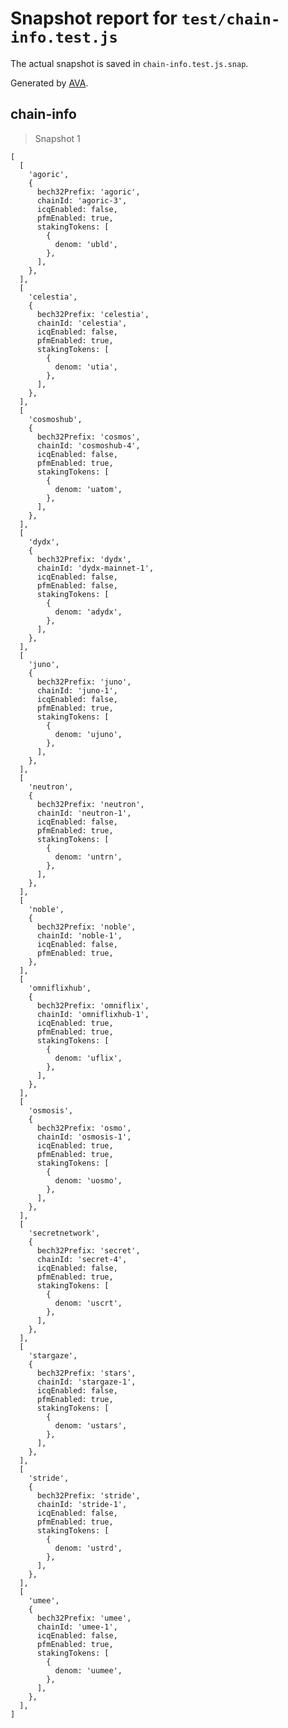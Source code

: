 # Snapshot report for `test/chain-info.test.js`

The actual snapshot is saved in `chain-info.test.js.snap`.

Generated by [AVA](https://avajs.dev).

## chain-info

> Snapshot 1

    [
      [
        'agoric',
        {
          bech32Prefix: 'agoric',
          chainId: 'agoric-3',
          icqEnabled: false,
          pfmEnabled: true,
          stakingTokens: [
            {
              denom: 'ubld',
            },
          ],
        },
      ],
      [
        'celestia',
        {
          bech32Prefix: 'celestia',
          chainId: 'celestia',
          icqEnabled: false,
          pfmEnabled: true,
          stakingTokens: [
            {
              denom: 'utia',
            },
          ],
        },
      ],
      [
        'cosmoshub',
        {
          bech32Prefix: 'cosmos',
          chainId: 'cosmoshub-4',
          icqEnabled: false,
          pfmEnabled: true,
          stakingTokens: [
            {
              denom: 'uatom',
            },
          ],
        },
      ],
      [
        'dydx',
        {
          bech32Prefix: 'dydx',
          chainId: 'dydx-mainnet-1',
          icqEnabled: false,
          pfmEnabled: false,
          stakingTokens: [
            {
              denom: 'adydx',
            },
          ],
        },
      ],
      [
        'juno',
        {
          bech32Prefix: 'juno',
          chainId: 'juno-1',
          icqEnabled: false,
          pfmEnabled: true,
          stakingTokens: [
            {
              denom: 'ujuno',
            },
          ],
        },
      ],
      [
        'neutron',
        {
          bech32Prefix: 'neutron',
          chainId: 'neutron-1',
          icqEnabled: false,
          pfmEnabled: true,
          stakingTokens: [
            {
              denom: 'untrn',
            },
          ],
        },
      ],
      [
        'noble',
        {
          bech32Prefix: 'noble',
          chainId: 'noble-1',
          icqEnabled: false,
          pfmEnabled: true,
        },
      ],
      [
        'omniflixhub',
        {
          bech32Prefix: 'omniflix',
          chainId: 'omniflixhub-1',
          icqEnabled: true,
          pfmEnabled: true,
          stakingTokens: [
            {
              denom: 'uflix',
            },
          ],
        },
      ],
      [
        'osmosis',
        {
          bech32Prefix: 'osmo',
          chainId: 'osmosis-1',
          icqEnabled: true,
          pfmEnabled: true,
          stakingTokens: [
            {
              denom: 'uosmo',
            },
          ],
        },
      ],
      [
        'secretnetwork',
        {
          bech32Prefix: 'secret',
          chainId: 'secret-4',
          icqEnabled: false,
          pfmEnabled: true,
          stakingTokens: [
            {
              denom: 'uscrt',
            },
          ],
        },
      ],
      [
        'stargaze',
        {
          bech32Prefix: 'stars',
          chainId: 'stargaze-1',
          icqEnabled: false,
          pfmEnabled: true,
          stakingTokens: [
            {
              denom: 'ustars',
            },
          ],
        },
      ],
      [
        'stride',
        {
          bech32Prefix: 'stride',
          chainId: 'stride-1',
          icqEnabled: false,
          pfmEnabled: true,
          stakingTokens: [
            {
              denom: 'ustrd',
            },
          ],
        },
      ],
      [
        'umee',
        {
          bech32Prefix: 'umee',
          chainId: 'umee-1',
          icqEnabled: false,
          pfmEnabled: true,
          stakingTokens: [
            {
              denom: 'uumee',
            },
          ],
        },
      ],
    ]
